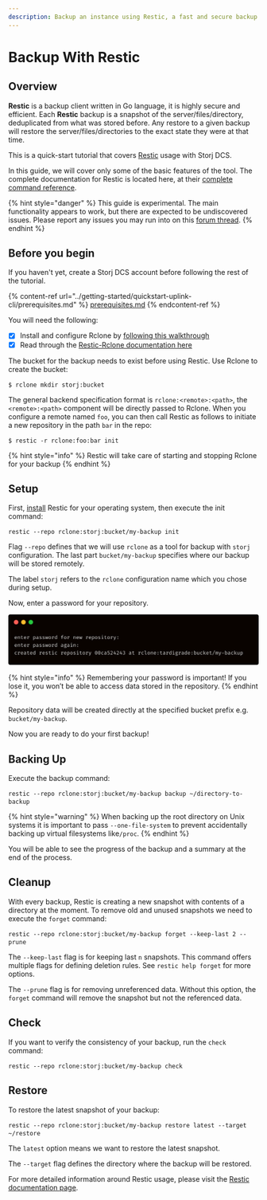 ```yaml
---
description: Backup an instance using Restic, a fast and secure backup program
---
```


# Backup With Restic

## Overview

**Restic** is a backup client written in Go language, it is highly secure and efficient. Each **Restic** backup is a snapshot of the server/files/directory, deduplicated from what was stored before. Any restore to a given backup will restore the server/files/directories to the exact state they were at that time.

This is a quick-start tutorial that covers [Restic](https://restic.net/) usage with Storj DCS.&#x20;

In this guide, we will cover only some of the basic features of the tool.  The complete documentation for Restic is located here, at their [complete command reference](https://restic.readthedocs.io/en/latest/manual\_rest.html).

{% hint style="danger" %}
This guide is experimental. The main functionality appears to work, but there are expected to be undiscovered issues. Please report any issues you may run into on this [forum thread](https://forum.storj.io/t/two-more-tech-previews-rclone-and-restic/6072).
{% endhint %}

## Before you begin

If you haven't yet, create a Storj DCS account before following the rest of the tutorial.

{% content-ref url="../getting-started/quickstart-uplink-cli/prerequisites.md" %}
[prerequisites.md](../getting-started/quickstart-uplink-cli/prerequisites.md)
{% endcontent-ref %}

You will need the following:

* [x] Install and configure Rclone by [following this walkthrough](sync-files-with-rclone/)
* [x] Read through the [Restic-Rclone documentation here](https://restic.readthedocs.io/en/latest/030\_preparing\_a\_new\_repo.html#other-services-via-rclone)

The bucket for the backup needs to exist before using Restic. Use Rclone to create the bucket:

```
$ rclone mkdir storj:bucket
```

The general backend specification format is `rclone:<remote>:<path>`, the `<remote>:<path>` component will be directly passed to Rclone. When you configure a remote named `foo`, you can then call Restic as follows to initiate a new repository in the path `bar` in the repo:

```
$ restic -r rclone:foo:bar init
```

{% hint style="info" %}
Restic will take care of starting and stopping Rclone for your backup
{% endhint %}

## Setup

First, [install](https://restic.readthedocs.io/en/stable/020\_installation.html) Restic for your operating system, then execute the init command:

```
restic --repo rclone:storj:bucket/my-backup init
```

Flag `--repo` defines that we will use  `rclone` as a tool for backup with `storj` configuration. The last part `bucket/my-backup` specifies where our backup will be stored remotely.&#x20;

The label `storj` refers to the `rclone` configuration name which you chose during setup.&#x20;

Now, enter a password for your repository.

![](../.gitbook/assets/screen1.png)

{% hint style="info" %}
Remembering your password is important! If you lose it, you won’t be able to access data stored in the repository.
{% endhint %}

Repository data will be created directly at the specified bucket prefix e.g. `bucket/my-backup`.

Now you are ready to do your first backup!

## Backing Up

Execute the backup command:&#x20;

```
restic --repo rclone:storj:bucket/my-backup backup ~/directory-to-backup
```

{% hint style="warning" %}
When backing up the root directory on Unix systems it is important to pass `--one-file-system` to prevent accidentally backing up virtual filesystems like`/proc`.
{% endhint %}

You will be able to see the progress of the backup and a summary at the end of the process.

## Cleanup

With every backup, Restic is creating a new snapshot with contents of a directory at the moment. To remove old and unused snapshots we need to execute the `forget` command:

```
restic --repo rclone:storj:bucket/my-backup forget --keep-last 2 --prune
```

The `--keep-last` flag is for keeping last `n` snapshots. This command offers multiple flags for defining deletion rules. See `restic help forget` for more options.

The `--prune` flag is for removing unreferenced data. Without this option, the `forget` command will remove the snapshot but not the referenced data.

## Check

If you want to verify the consistency of your backup, run the `check` command:

```
restic --repo rclone:storj:bucket/my-backup check
```

## Restore

To restore the latest snapshot of your backup:

```
restic --repo rclone:storj:bucket/my-backup restore latest --target ~/restore
```

The `latest` option means we want to restore the latest snapshot.&#x20;

The `--target` flag defines the directory where the backup will be restored.

For more detailed information around Restic usage, please visit the [Restic documentation page](https://restic.readthedocs.io/).
